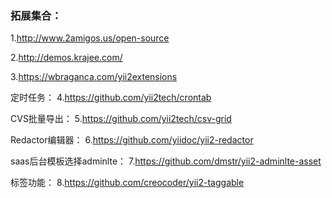 ### 拓展集合：
1.http://www.2amigos.us/open-source

2.http://demos.krajee.com/

3.https://wbraganca.com/yii2extensions

定时任务：
4.https://github.com/yii2tech/crontab

CVS批量导出：
5.https://github.com/yii2tech/csv-grid

Redactor编辑器：
6.https://github.com/yiidoc/yii2-redactor

saas后台模板选择adminlte：
7.https://github.com/dmstr/yii2-adminlte-asset

标签功能：
8.https://github.com/creocoder/yii2-taggable
